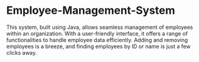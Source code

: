 # Employee-Management-System
This system, built using Java, allows seamless management of employees within an organization. With a user-friendly interface, it offers a range of functionalities to handle employee data efficiently. Adding and removing employees is a breeze, and finding employees by ID or name is just a few clicks away. 
